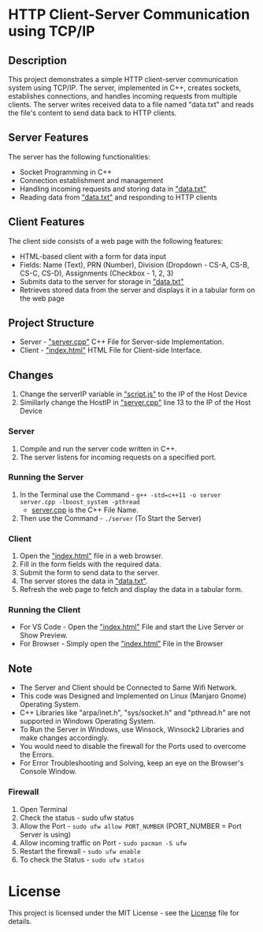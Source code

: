 # HTTP Client-Server Communication using TCP/IP

## Description

This project demonstrates a simple HTTP client-server communication system using TCP/IP. The server, implemented in C++, creates sockets, establishes connections, and handles incoming requests from multiple clients. The server writes received data to a file named "data.txt" and reads the file's content to send data back to HTTP clients.

## Server Features

The server has the following functionalities:

- Socket Programming in C++
- Connection establishment and management
- Handling incoming requests and storing data in ["data.txt"](https://github.com/21Sandesh/HTTP-Client-Server-Connection-using-TCP-IP/blob/main/data.txt)
- Reading data from ["data.txt"](https://github.com/21Sandesh/HTTP-Client-Server-Connection-using-TCP-IP/blob/main/data.txt) and responding to HTTP clients

## Client Features

The client side consists of a web page with the following features:

- HTML-based client with a form for data input
- Fields: Name (Text), PRN (Number), Division (Dropdown - CS-A, CS-B, CS-C, CS-D), Assignments (Checkbox - 1, 2, 3)
- Submits data to the server for storage in ["data.txt"](https://github.com/21Sandesh/HTTP-Client-Server-Connection-using-TCP-IP/blob/main/data.txt)
- Retrieves stored data from the server and displays it in a tabular form on the web page

## Project Structure

- Server - ["server.cpp"](https://github.com/21Sandesh/HTTP-Client-Server-Connection-using-TCP-IP/blob/main/server.cpp) C++ File for Server-side Implementation.
- Client - ["index.html"](https://github.com/21Sandesh/HTTP-Client-Server-Connection-using-TCP-IP/blob/main/index.html) HTML File for Client-side Interface.

## Changes

1. Change the serverIP variable in ["script.js"](https://github.com/21Sandesh/HTTP-Client-Server-Connection-using-TCP-IP/blob/main/script.js) to the IP of the Host Device
2. Simillarly change the HostIP in ["server.cpp"](https://github.com/21Sandesh/HTTP-Client-Server-Connection-using-TCP-IP/blob/main/server.cpp) line 13 to the IP of the Host Device

### Server

1. Compile and run the server code written in C++.
2. The server listens for incoming requests on a specified port.

### Running the Server
1. In the Terminal use the Command - `g++ -std=c++11 -o server server.cpp -lboost_system -pthread`
   - [server.cpp](https://github.com/21Sandesh/HTTP-Client-Server-Connection-using-TCP-IP/blob/main/server.cpp) is the C++ File Name.
2. Then use the Command - `./server` (To Start the Server)

### Client

1. Open the ["index.html"](https://github.com/21Sandesh/HTTP-Client-Server-Connection-using-TCP-IP/blob/main/index.html) file in a web browser.
2. Fill in the form fields with the required data.
3. Submit the form to send data to the server.
4. The server stores the data in ["data.txt"](https://github.com/21Sandesh/HTTP-Client-Server-Connection-using-TCP-IP/blob/main/data.txt).
5. Refresh the web page to fetch and display the data in a tabular form.

### Running the Client

- For VS Code - Open the ["index.html"](https://github.com/21Sandesh/HTTP-Client-Server-Connection-using-TCP-IP/blob/main/index.html) File and start the Live Server or Show Preview.
- For Browser - Simply open the ["index.html"](https://github.com/21Sandesh/HTTP-Client-Server-Connection-using-TCP-IP/blob/main/index.html) File in the Browser

## Note

- The Server and Client should be Connected to Same Wifi Network. 
- This code was Designed and Implemented on Linux (Manjaro Gnome) Operating System.
- C++ Libraries like "arpa/inet.h", "sys/socket.h" and "pthread.h" are not supported in Windows Operating System.
- To Run the Server in Windows, use Winsock, Winsock2 Libraries and make changes accordingly.
- You would need to disable the firewall for the Ports used to overcome the Errors.
- For Error Troubleshooting and Solving, keep an eye on the Browser's Console Window.

### Firewall 
1. Open Terminal
2. Check the status - sudo ufw status
3. Allow the Port - `sudo ufw allow PORT_NUMBER` (PORT_NUMBER = Port Server is using)
4. Allow incoming traffic on Port - `sudo pacman -S ufw`
5. Restart the firewall - `sudo ufw enable`
6. To check the Status - `sudo ufw status`

# License

This project is licensed under the MIT License - see the [License](https://github.com/21Sandesh/HTTP-Client-Server-Connection-using-TCP-IP/blob/main/LICENSE) file for details.
